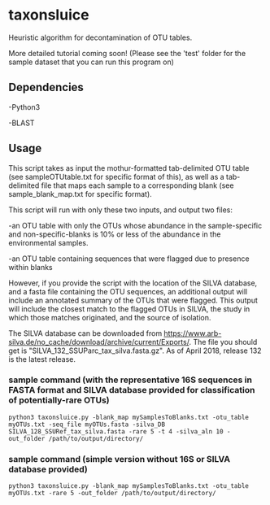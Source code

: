 # taxonsluice
Heuristic algorithm for decontamination of OTU tables.

More detailed tutorial coming soon! (Please see the 'test' folder for the sample dataset that you can run this program on)

## Dependencies
-Python3

-BLAST

## Usage

This script takes as input the mothur-formatted tab-delimited OTU table (see sampleOTUtable.txt for specific format of this), as well as a tab-delimited file that maps each sample to a corresponding blank (see sample_blank_map.txt for specific format).

This script will run with only these two inputs, and output two files: 

  -an OTU table with only the OTUs whose abundance in the sample-specific and non-specific-blanks is 10% or less of the abundance in the environmental samples.

  -an OTU table containing sequences that were flagged due to presence within blanks

However, if you provide the script with the location of the SILVA database, and a fasta file containing the OTU sequences, an additional output will include an annotated summary of the OTUs that were flagged. This output will include the closest match to the flagged OTUs in SILVA, the study in which those matches originated, and the source of isolation.

The SILVA database can be downloaded from https://www.arb-silva.de/no_cache/download/archive/current/Exports/. The file you should get is "SILVA_132_SSUParc_tax_silva.fasta.gz". As of April 2018, release 132 is the latest release.

### sample command (with the representative 16S sequences in FASTA format and SILVA database provided for classification of potentially-rare OTUs)
    python3 taxonsluice.py -blank_map mySamplesToBlanks.txt -otu_table myOTUs.txt -seq_file myOTUs.fasta -silva_DB SILVA_128_SSURef_tax_silva.fasta -rare 5 -t 4 -silva_aln 10 -out_folder /path/to/output/directory/

### sample command (simple version without 16S or SILVA database provided)
    python3 taxonsluice.py -blank_map mySamplesToBlanks.txt -otu_table myOTUs.txt -rare 5 -out_folder /path/to/output/directory/
